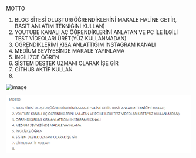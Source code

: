 MOTTO
1.	BLOG SİTESİ OLUŞTUR(ÖĞRENDİKLERİNİ MAKALE HALİNE GETİR, BASİT ANLATIM TEKNİĞİNİ KULLAN)
2.	YOUTUBE KANALI AÇ ÖĞRENDİKLERİNİ ANLATAN VE PC İLE İLGİLİ TEST VİDEOLARI ÜRET(YÜZ KULLANMADAN)
3.	ÖĞRENDİKLERİMİ KISA ANLATTIĞIM İNSTAGRAM KANALI
4.	MEDİUM SEVİYESİNDE MAKALE YAYINLAMA
5.	İNGİLİZCE ÖĞREN
6.	SİSTEM DESTEK UZMANI OLARAK İŞE GİR
7.	GİTHUB AKTİF KULLAN
8.	


![image](https://github.com/user-attachments/assets/6c4d387e-dd53-4f81-b561-b01456c235b7)

![alt text](image.png)
